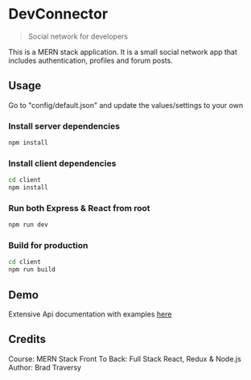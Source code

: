 # DevConnector

> Social network for developers

This is a MERN stack application. It is a small social network app that includes authentication, profiles and forum posts.


## Usage

Go to "config/default.json" and update the values/settings to your own

### Install server dependencies

```bash
npm install
```

### Install client dependencies

```bash
cd client
npm install
```

### Run both Express & React from root

```bash
npm run dev
```

### Build for production

```bash
cd client
npm run build
```

## Demo

Extensive Api documentation with examples [here](https://documenter.getpostman.com/view/12388818/T1LQfk52?version=latest)


## Credits
Course: MERN Stack Front To Back: Full Stack React, Redux & Node.js
Author: Brad Traversy





